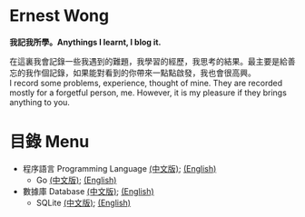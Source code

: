# Ernest Wong
**我記我所學。Anythings I learnt, I blog it.**

在這裏我會記錄一些我遇到的難題，我學習的經歷，我思考的結果。最主要是給善忘的我作個記錄，如果能對看到的你帶來一點點啟發，我也會很高興。  
I record some problems, experience, thought of mine. They are recorded mostly for a forgetful person, me. However, it is my pleasure if they brings anything to you.

# 目錄 Menu
* 程序語言 Programming Language [(中文版)](https://github.com/tcernestw/blog/blob/master/article/lang/lang_index_ch.md); [(English)](https://github.com/tcernestw/blog/blob/master/article/lang/lang_index_en.md)
	* Go [(中文版)](https://github.com/tcernestw/blog/blob/master/article/lang/go/lang_go_index_ch.md); [(English)](https://github.com/tcernestw/blog/blob/master/article/lang/go/lang_go_index_en.md)
* 數據庫 Database [(中文版)](https://github.com/tcernestw/blog/blob/master/article/db/db_index_ch.md); [(English)](https://github.com/tcernestw/blog/blob/master/article/db/db_index_en.md) 
	* SQLite [(中文版)](); [(English)]()